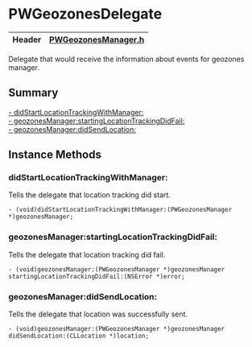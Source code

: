 
# PWGeozonesDelegate #

| Header | [PWGeozonesManager.h](../Framework/PushwooshGeozones.framework/Versions/A/Headers/PWGeozonesManager.h) |
| ------ | ---------------------------------------------------------------------------------------- |

Delegate that would receive the information about events for geozones manager.

## Summary

[- didStartLocationTrackingWithManager:](#didstartlocationtrackingwithmanager)  
[- geozonesManager:startingLocationTrackingDidFail:](#geozonesmanagerstartinglocationtrackingdidfail)  
[- geozonesManager:didSendLocation:](#geozonesmanagerdidsendlocation)  


## Instance Methods

### didStartLocationTrackingWithManager:
Tells the delegate that location tracking did start.
```objc
- (void)didStartLocationTrackingWithManager:(PWGeozonesManager *)geozonesManager;
```

### geozonesManager:startingLocationTrackingDidFail:
Tells the delegate that location tracking did fail.
```objc
- (void)geozonesManager:(PWGeozonesManager *)geozonesManager startingLocationTrackingDidFail:(NSError *)error;
```

### geozonesManager:didSendLocation:
Tells the delegate that location was successfully sent.
```objc
- (void)geozonesManager:(PWGeozonesManager *)geozonesManager didSendLocation:(CLLocation *)location;
```
